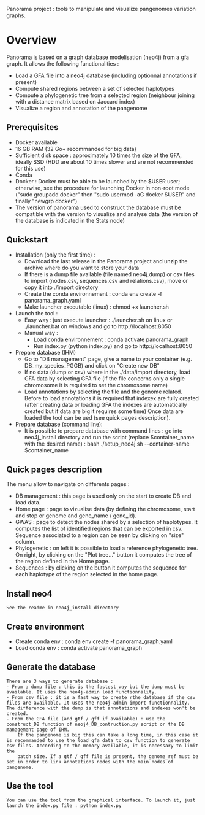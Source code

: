 Panorama project : tools to manipulate and visualize pangenomes variation graphs.

# Overview
Panorama is based on a graph database modelisation (neo4j) from a gfa graph.
It allows the following functionalities : 
- Load a GFA file into a neo4j database (including optionnal annotations if present)
- Compute shared regions between a set of selected haplotypes
- Compute a phylogenetic tree from a selected region (neighbour joining with a distance matrix based on Jaccard index)
- Visualize a region and annotation of the pangenome

## Prerequisites
- Docker available
- 16 GB RAM (32 Go+ recommanded for big data)
- Sufficient disk space : approximately 10 times the size of the GFA, ideally SSD (HDD are about 10 times slower and are not recommended for this use)
- Conda
- Docker : Docker must be able to be launched by the $USER user; otherwise, see the procedure for launching Docker in non-root mode ("sudo groupadd docker" then "sudo usermod -aG docker $USER" and finally "newgrp docker")
- The version of panorama used to construct the database must be compatible with the version to visualize and analyse data (the version of the database is indicated in the Stats node)

## Quickstart
- Installation (only the first time) :
  - Download the last release in the Panorama project and unzip the archive where do you want to store your data
  - If there is a dump file available (file named neo4j.dump) or csv files to import (nodes.csv, sequences.csv and relations.csv), move or copy it into ./import directory
  - Create the conda environnement : conda env create -f panorama_graph.yaml 
  - Make launcher executable (linux) : chmod +x launcher.sh
- Launch the tool : 
  - Easy way : just execute launcher : ./launcher.sh on linux or ./launcher.bat on windows and go to http://localhost:8050
  - Manual way : 
      - Load conda environnement : conda activate panorama_graph
      - Run index.py (python index.py) and go to http://localhost:8050
- Prepare database (IHM)
  - Go to "DB management" page, give a name to your container (e.g. DB_my_species_PGGB) and click on "Create new DB"
  - If no data (dump or csv) where in the ./data/import directory, load GFA data by selecting GFA file (if the file concerns only a single chromosome it is required to set the chromosome name)
  - Load annotations by selecting the file and the genome related. Before to load annotations it is required that indexex are fully created (after creating data or loading GFA the indexes are automatically created but if data are big it requires some time)
  Once data are loaded the tool can be ued (see quick pages description).
- Prepare database (command line):
  - It is possible to prepare database with command lines : go into neo4j_install directory and run the script (replace $container_name with the desired name) : bash ./setup_neo4j.sh --container-name $container_name

## Quick pages description
  The menu allow to navigate on differents pages :

  - DB management : this page is used only on the start to create DB and load data.
  - Home page : page to vizualise data (by defining the chromosome, start and stop or genome and gene_name / gene_id).
  - GWAS : page to detect the nodes shared by a selection of haplotypes. It computes the list of identified regions that can be exported in csv. Sequence associated to a region can be seen by clicking on "size" column.
  - Phylogenetic : on left it is possible to load a reference phylogenetic tree. On right, by clicking on the "Plot tree..." button it computes the tree of the region defined in the Home page.
  - Sequences : by clicking on the button it computes the sequence for each haplotype of the region selected in the home page.

## Install neo4
    See the readme in neo4j_install directory

## Create environment
- Create conda env : conda env create -f panorama_graph.yaml
- Load conda env : conda activate panorama_graph

## Generate the database
    There are 3 ways to generate database :
    - From a dump file : this is the fastest way but the dump must be available. It uses the neo4j-admin load functionnality.
    - From csv file : it is a fast way to create rthe database if the csv files are available. It uses the neo4j-admin import functionnality. The difference with the dump is that annotations and indexes won't be created.
    - From the GFA file (and gtf / gff if available) : use the construct_DB function of neoj4_DB_contruction.py script or the DB management page of IHM. 
        If the pangenome is big this can take a long time, in this case it is recommanded to use the load_gfa_data_to_csv function to generate csv files. According to the memory available, it is necessary to limit the 
        batch size. If a gtf / gff file is present, the genome_ref must be set in order to link annotations nodes with the main nodes of pangenome.

## Use the tool 
    You can use the tool from the graphical interface. To launch it, just launch the index.py file : python index.py